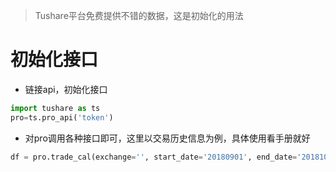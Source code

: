 > Tushare平台免费提供不错的数据，这是初始化的用法

# 初始化接口

- 链接api，初始化接口

```python
import tushare as ts
pro=ts.pro_api('token')
```

- 对pro调用各种接口即可，这里以交易历史信息为例，具体使用看手册就好

```python
df = pro.trade_cal(exchange='', start_date='20180901', end_date='20181001', fields='exchange,cal_date,is_open,pretrade_date', is_open='0')
```

